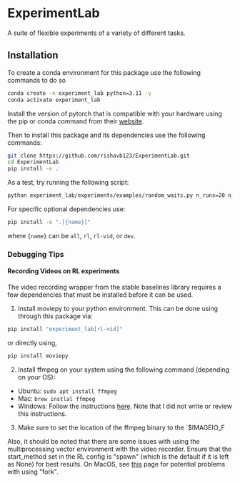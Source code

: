 # ExperimentLab

A suite of flexible experiments of a variety of different tasks.

## Installation

To create a conda environment for this package use the following commands to do so

```bash
conda create -n experiment_lab python=3.11 -y
conda activate experiment_lab
```

Install the version of pytorch that is compatible with your hardware using the pip or conda command from their [website](https://pytorch.org/get-started/locally/).

Then to install this package and its dependencies use the following commands:

```bash
git clone https://github.com/rishavb123/ExperimentLab.git
cd ExperimentLab
pip install -e .
```

As a test, try running the following script:

```bash
python experiment_lab/experiments/examples/random_waits.py n_runs=20 n_run_method=parallel seed=0
```

For specific optional dependencies use:

```bash
pip install -e ".[{name}]"
```

where `{name}` can be `all`, `rl`, `rl-vid`, or `dev`.

### Debugging Tips

#### Recording Videos on RL experiments

The video recording wrapper from the stable baselines library requires a few dependencies that must be installed before it can be used.
1. Install moviepy to your python environment. This can be done using through this package via:
```bash
pip install "experiment_lab[rl-vid]"
```
or directly using,
```bash
pip install moviepy
```
2. Install ffmpeg on your system using the following command (depending on your OS):
- Ubuntu: `sudo apt install ffmpeg` 
- Mac: `brew instlal ffmpeg`
- Windows: Follow the instructions [here](https://phoenixnap.com/kb/ffmpeg-windows). Note that I did not write or review this instructions.
3. Make sure to set the location of the ffmpeg binary to the `$IMAGEIO_F

Also, it should be noted that there are some issues with using the multiprocessing vector environment with the video recorder. Ensure that the start_method set in the RL config is "spawn" (which is the default if it is left as None) for best results. On MacOS, see [this](https://stackoverflow.com/questions/50168647/multiprocessing-causes-python-to-crash-and-gives-an-error-may-have-been-in-progr) page for potential problems with using "fork".
